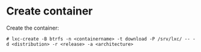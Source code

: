 # Create container

Create the container:

```
# lxc-create -B btrfs -n <containername> -t download -P /srv/lxc/ -- -d <distribution> -r <release> -a <architecture>
```

<!-- REFERENCES -->



<!-- NGREP ONELINERS

>>> Create LXC container from a template: # lxc-create -B btrfs -n <containername> -t download -P /srv/lxc/ -- -d <distribution> -r <release> -a <architecture>

-->

